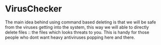 # VirusChecker
The main idea behind using command based deleting is that we will be safe from the viruses getting into the system, this way we will able to directly delete files :: the files which looks threats to you. This is handy for those people who dont want heavy antiviruses popping here and there.
